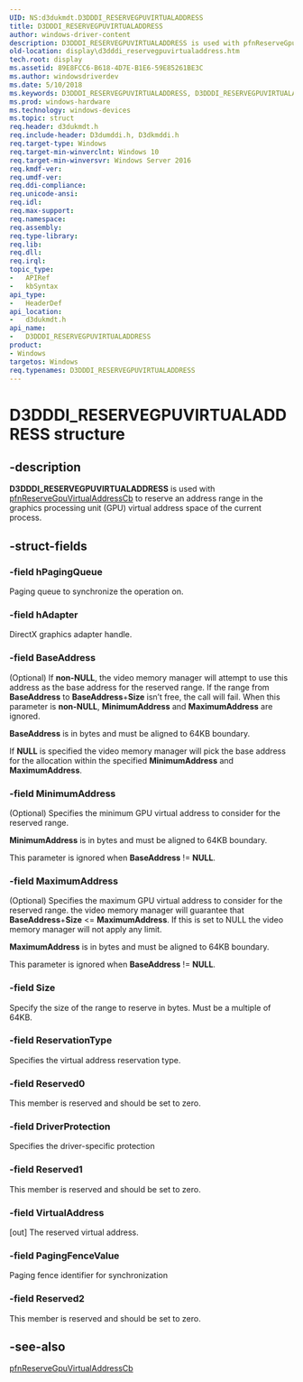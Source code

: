 ```yaml
---
UID: NS:d3dukmdt.D3DDDI_RESERVEGPUVIRTUALADDRESS
title: D3DDDI_RESERVEGPUVIRTUALADDRESS
author: windows-driver-content
description: D3DDDI_RESERVEGPUVIRTUALADDRESS is used with pfnReserveGpuVirtualAddressCb to reserve an address range in the graphics processing unit (GPU) virtual address space of the current process.
old-location: display\d3dddi_reservegpuvirtualaddress.htm
tech.root: display
ms.assetid: 89E8FCC6-B618-4D7E-B1E6-59E85261BE3C
ms.author: windowsdriverdev
ms.date: 5/10/2018
ms.keywords: D3DDDI_RESERVEGPUVIRTUALADDRESS, D3DDDI_RESERVEGPUVIRTUALADDRESS structure [Display Devices], d3dukmdt/D3DDDI_RESERVEGPUVIRTUALADDRESS, display.d3dddi_reservegpuvirtualaddress
ms.prod: windows-hardware
ms.technology: windows-devices
ms.topic: struct
req.header: d3dukmdt.h
req.include-header: D3dumddi.h, D3dkmddi.h
req.target-type: Windows
req.target-min-winverclnt: Windows 10
req.target-min-winversvr: Windows Server 2016
req.kmdf-ver: 
req.umdf-ver: 
req.ddi-compliance: 
req.unicode-ansi: 
req.idl: 
req.max-support: 
req.namespace: 
req.assembly: 
req.type-library: 
req.lib: 
req.dll: 
req.irql: 
topic_type:
-	APIRef
-	kbSyntax
api_type:
-	HeaderDef
api_location:
-	d3dukmdt.h
api_name:
-	D3DDDI_RESERVEGPUVIRTUALADDRESS
product:
- Windows
targetos: Windows
req.typenames: D3DDDI_RESERVEGPUVIRTUALADDRESS
---
```


# D3DDDI_RESERVEGPUVIRTUALADDRESS structure


## -description


<b>D3DDDI_RESERVEGPUVIRTUALADDRESS</b> is used with <a href="https://msdn.microsoft.com/CEDE03E1-4B0D-4839-B7D6-0826CC103C5E">pfnReserveGpuVirtualAddressCb</a> to reserve an address range in the graphics processing unit (GPU) virtual address space of the current process.


## -struct-fields




### -field hPagingQueue

Paging queue to synchronize the operation on.


### -field hAdapter

DirectX graphics adapter handle. 


### -field BaseAddress

(Optional) If <b>non-NULL</b>, the video memory manager will attempt to use this address as the base address for the reserved range. If the range from <b>BaseAddress</b> to <b>BaseAddress</b>+<b>Size</b> isn’t free, the call will fail. When this parameter is <b>non-NULL</b>, <b>MinimumAddress</b> and <b>MaximumAddress</b> are ignored.

<b>BaseAddress</b> is in bytes and must be aligned to 64KB boundary.


If <b>NULL</b> is specified the video memory manager will pick the base address for the allocation within the specified <b>MinimumAddress</b> and <b>MaximumAddress</b>.



### -field MinimumAddress

(Optional) Specifies the minimum GPU virtual address to consider for the reserved range.

<b>MinimumAddress</b> is in bytes and must be aligned to 64KB boundary.

This parameter is ignored when <b>BaseAddress</b> != <b>NULL</b>.


### -field MaximumAddress

(Optional) Specifies the maximum GPU virtual address to consider for the reserved range. the video memory manager will guarantee that <b>BaseAddress</b>+<b>Size</b> &lt;= <b>MaximumAddress</b>. If this is set to NULL the video memory manager will not apply any limit.

<b>MaximumAddress</b> is in bytes and must be aligned to 64KB boundary.

This parameter is ignored when <b>BaseAddress</b> != <b>NULL</b>.


### -field Size

Specify the size of the range to reserve in bytes. Must be a multiple of 64KB.


### -field ReservationType

Specifies the virtual address reservation type.


### -field Reserved0

This member is reserved and should be set to zero.


### -field DriverProtection

Specifies the driver-specific protection


### -field Reserved1

This member is reserved and should be set to zero.


### -field VirtualAddress

[out] The reserved virtual address.


### -field PagingFenceValue

Paging fence identifier for synchronization


### -field Reserved2

This member is reserved and should be set to zero.


## -see-also




<a href="https://msdn.microsoft.com/CEDE03E1-4B0D-4839-B7D6-0826CC103C5E">pfnReserveGpuVirtualAddressCb</a>
 

 

